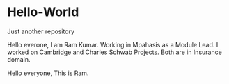 # Hello-World
Just another repository

Hello everone,
I am Ram Kumar. Working in Mpahasis as a Module Lead. I worked on Cambridge and Charles Schwab Projects. 
Both are in Insurance domain.

Hello everyone, This is Ram.

